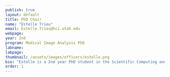 ```yaml
---
publish: true
layout: default
title: PhD Chair
name: "Estelle Trieu"
email: Estelle.Trieu@hci.utah.edu
webpage:
year: 2nd
program: Medical Image Analysis PhD
labname: 
labpage:
thumbnail: /assets/images/officers/estelle.png
bio: "Estelle is a 2nd year PhD student in the Scientific Computing and Imaging Institute's (SCI) Medical Image Analysis program. Outside of research, you'll find her lifting weights as part of the university powerlifting team, practicing the Olympic lifts (snatch & clean and jerk), or running cross country. She also enjoys hanging out with her friends and learning to cook new recipes."
order: 1
---
```

